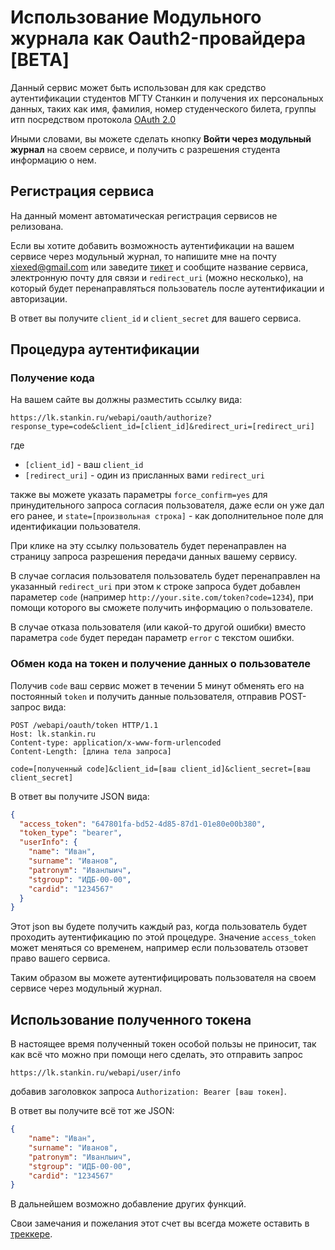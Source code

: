 # Использование Модульного журнала как Oauth2-провайдера \[BETA\] #

Данный сервис может быть использован для как средство аутентификации студентов МГТУ Станкин и получения их персональных
данных, таких как имя, фамилия, номер студенческого билета, группы итп посредством протокола [OAuth 2.0](https://oauth.net/2/)

Иными словами, вы можете сделать кнопку **Войти через модульный журнал** на своем сервисе, и получить с разрешения студента
информацию о нем.

## Регистрация сервиса

На данный момент автоматическая регистрация сервисов не релизована.

Если вы хотите добавить возможность аутентификации на вашем сервисе через модульный журнал, то напишите мне на почту 
[xiexed@gmail.com](mailto:xiexed@gmail.com) или заведите [тикет](https://bitbucket.org/NicolayMitropolsky/stankin-mj/issues?sort=status) и сообщите название сервиса, электронную почту для связи и `redirect_uri` (можно несколько),
на который будет перенаправляться пользователь после аутентификации и авторизации.

В ответ вы получите `client_id` и `client_secret` для вашего сервиса.

## Процедура аутентификации

### Получение кода

На вашем сайте вы должны разместить ссылку вида: 

`https://lk.stankin.ru/webapi/oauth/authorize?response_type=code&client_id=[client_id]&redirect_uri=[redirect_uri]`

где 

  * `[client_id]` - ваш `client_id`
  * `[redirect_uri]` - один из присланных вами `redirect_uri` 
  
также вы можете указать параметры `force_confirm=yes` для принудительного запроса согласия пользователя, даже если он 
уже дал его ранее, и `state=[произвольная строка]` - как дополнительное поле для идентификации пользователя.
  
При клике на эту ссылку пользователь будет перенаправлен на страницу запроса разрешения передачи данных вашему сервису.

В случае согласия пользователя пользователь будет перенаправлен на указанный `redirect_uri` при этом к строке запроса
будет добавлен параметер `code` (например `http://your.site.com/token?code=1234`), при помощи которого вы сможете получить
информацию о пользователе.

В случае отказа пользователя (или какой-то другой ошибки) вместо параметра `code` будет передан параметр `error` с текстом ошибки.

### Обмен кода на токен и получение данных о пользователе

Получив `code` ваш сервис может в течении 5 минут обменять его на постоянный `token` и получить данные пользователя, отправив
POST-запрос вида:

```text
POST /webapi/oauth/token HTTP/1.1
Host: lk.stankin.ru
Content-type: application/x-www-form-urlencoded
Content-Length: [длина тела запроса]

code=[полученный code]&client_id=[ваш client_id]&client_secret=[ваш client_secret]
```

В ответ вы получите JSON вида:

```json
{
  "access_token": "647801fa-bd52-4d85-87d1-01e80e00b380",
  "token_type": "bearer",
  "userInfo": {
    "name": "Иван",
    "surname": "Иванов",
    "patronym": "Иванлыич",
    "stgroup": "ИДБ-00-00",
    "cardid": "1234567"
  }
}
```

Этот json вы будете получить каждый раз, когда пользователь будет проходить аутентификацию по этой процедуре. Значение
`access_token` может меняться со временем, например если пользователь отзовет право вашего сервиса.

Таким образом вы можете аутентифицировать пользователя на своем сервисе через модульный журнал.

## Использование полученного токена

В настоящее время полученный токен особой пользы не приносит, так как всё что можно при помощи него сделать, это отправить запрос

    https://lk.stankin.ru/webapi/user/info
    
добавив заголовкок запроса `Authorization: Bearer [ваш токен]`.

В ответ вы получите всё тот же JSON:

```json
{
    "name": "Иван",
    "surname": "Иванов",
    "patronym": "Иванлыич",
    "stgroup": "ИДБ-00-00",
    "cardid": "1234567"
}
```

В дальнейшем возможно добавление других функций.

Свои замечания и пожелания этот счет вы всегда можете оставить в [треккере](https://bitbucket.org/NicolayMitropolsky/stankin-mj/issues?sort=status).